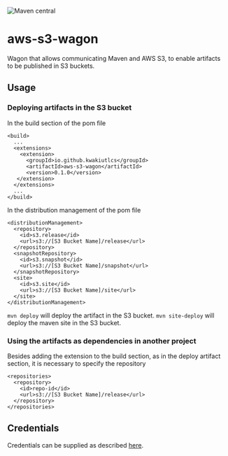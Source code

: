 ![Maven central](https://maven-badges.herokuapp.com/maven-central/io.github.kwakiutlcs/aws-s3-wagon/badge.png?style=flat)


# aws-s3-wagon
Wagon that allows communicating Maven and AWS S3, to enable artifacts to be published in S3 buckets.

## Usage
### Deploying artifacts in the S3 bucket
In the build section of the pom file

```
<build>
  ...
  <extensions>
    <extension>
      <groupId>io.github.kwakiutlcs</groupId>
      <artifactId>aws-s3-wagon</artifactId>
      <version>0.1.0</version>
   </extension>
  </extensions>
  ...
</build>
```

In the distribution management of the pom file
```
<distributionManagement>
  <repository>
    <id>s3.release</id>
    <url>s3://[S3 Bucket Name]/release</url>
  </repository>
  <snapshotRepository>
    <id>s3.snapshot</id>
    <url>s3://[S3 Bucket Name]/snapshot</url>
  </snapshotRepository>
  <site>
    <id>s3.site</id>
    <url>s3://[S3 Bucket Name]/site</url>
  </site>
</distributionManagement>
````
`mvn deploy` will deploy the artifact in the S3 bucket.
`mvn site-deploy` will deploy the maven site in the S3 bucket.

### Using the artifacts as dependencies in another project
Besides adding the extension to the build section, as in the deploy artifact section, it is necessary to specify the repository
```
<repositories>
  <repository>
    <id>repo-id</id>
    <url>s3://[S3 Bucket Name]/release</url>
  </repository>
</repositories>
```

## Credentials
Credentials can be supplied as described [here](https://docs.aws.amazon.com/sdk-for-java/latest/developer-guide/credentials.html#credentials-chain).

